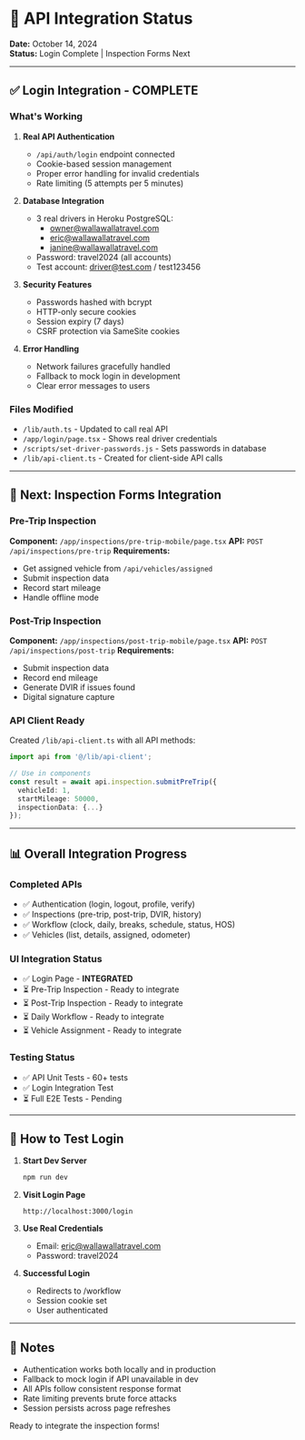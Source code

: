 # 🔌 API Integration Status

**Date:** October 14, 2024  
**Status:** Login Complete | Inspection Forms Next

---

## ✅ Login Integration - COMPLETE

### What's Working
1. **Real API Authentication**
   - `/api/auth/login` endpoint connected
   - Cookie-based session management
   - Proper error handling for invalid credentials
   - Rate limiting (5 attempts per 5 minutes)

2. **Database Integration**
   - 3 real drivers in Heroku PostgreSQL:
     - owner@wallawallatravel.com
     - eric@wallawallatravel.com  
     - janine@wallawallatravel.com
   - Password: travel2024 (all accounts)
   - Test account: driver@test.com / test123456

3. **Security Features**
   - Passwords hashed with bcrypt
   - HTTP-only secure cookies
   - Session expiry (7 days)
   - CSRF protection via SameSite cookies

4. **Error Handling**
   - Network failures gracefully handled
   - Fallback to mock login in development
   - Clear error messages to users

### Files Modified
- `/lib/auth.ts` - Updated to call real API
- `/app/login/page.tsx` - Shows real driver credentials
- `/scripts/set-driver-passwords.js` - Sets passwords in database
- `/lib/api-client.ts` - Created for client-side API calls

---

## 🔄 Next: Inspection Forms Integration

### Pre-Trip Inspection
**Component:** `/app/inspections/pre-trip-mobile/page.tsx`
**API:** `POST /api/inspections/pre-trip`
**Requirements:**
- Get assigned vehicle from `/api/vehicles/assigned`
- Submit inspection data
- Record start mileage
- Handle offline mode

### Post-Trip Inspection  
**Component:** `/app/inspections/post-trip-mobile/page.tsx`
**API:** `POST /api/inspections/post-trip`
**Requirements:**
- Submit inspection data
- Record end mileage
- Generate DVIR if issues found
- Digital signature capture

### API Client Ready
Created `/lib/api-client.ts` with all API methods:
```typescript
import api from '@/lib/api-client';

// Use in components
const result = await api.inspection.submitPreTrip({
  vehicleId: 1,
  startMileage: 50000,
  inspectionData: {...}
});
```

---

## 📊 Overall Integration Progress

### Completed APIs
- ✅ Authentication (login, logout, profile, verify)
- ✅ Inspections (pre-trip, post-trip, DVIR, history)
- ✅ Workflow (clock, daily, breaks, schedule, status, HOS)
- ✅ Vehicles (list, details, assigned, odometer)

### UI Integration Status
- ✅ Login Page - **INTEGRATED**
- ⏳ Pre-Trip Inspection - Ready to integrate
- ⏳ Post-Trip Inspection - Ready to integrate
- ⏳ Daily Workflow - Ready to integrate
- ⏳ Vehicle Assignment - Ready to integrate

### Testing Status
- ✅ API Unit Tests - 60+ tests
- ✅ Login Integration Test
- ⏳ Full E2E Tests - Pending

---

## 🚀 How to Test Login

1. **Start Dev Server**
   ```bash
   npm run dev
   ```

2. **Visit Login Page**
   ```
   http://localhost:3000/login
   ```

3. **Use Real Credentials**
   - Email: eric@wallawallatravel.com
   - Password: travel2024

4. **Successful Login**
   - Redirects to /workflow
   - Session cookie set
   - User authenticated

---

## 📝 Notes

- Authentication works both locally and in production
- Fallback to mock login if API unavailable in dev
- All APIs follow consistent response format
- Rate limiting prevents brute force attacks
- Session persists across page refreshes

Ready to integrate the inspection forms!